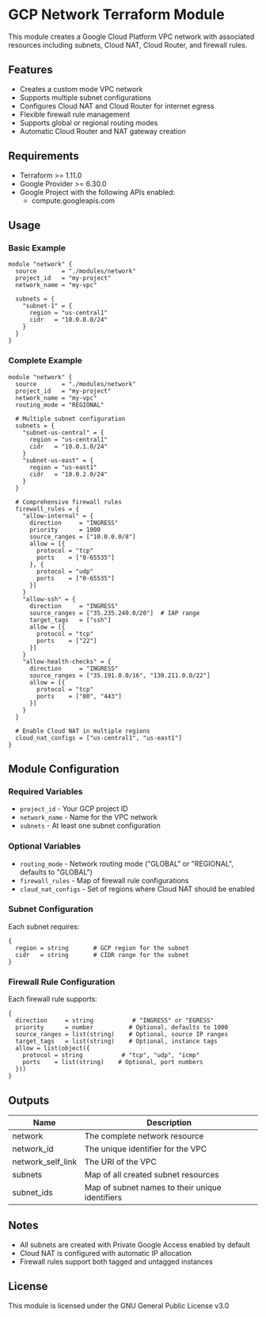 # GCP Network Terraform Module

This module creates a Google Cloud Platform VPC network with associated resources including subnets, Cloud NAT, Cloud Router, and firewall rules.

## Features

- Creates a custom mode VPC network
- Supports multiple subnet configurations
- Configures Cloud NAT and Cloud Router for internet egress
- Flexible firewall rule management
- Supports global or regional routing modes
- Automatic Cloud Router and NAT gateway creation

## Requirements

- Terraform >= 1.11.0
- Google Provider >= 6.30.0
- Google Project with the following APIs enabled:
  - compute.googleapis.com

## Usage

### Basic Example

```hcl
module "network" {
  source       = "./modules/network"
  project_id   = "my-project"
  network_name = "my-vpc"

  subnets = {
    "subnet-1" = {
      region = "us-central1"
      cidr   = "10.0.0.0/24"
    }
  }
}
```

### Complete Example

```hcl
module "network" {
  source       = "./modules/network"
  project_id   = "my-project"
  network_name = "my-vpc"
  routing_mode = "REGIONAL"

  # Multiple subnet configuration
  subnets = {
    "subnet-us-central" = {
      region = "us-central1"
      cidr   = "10.0.1.0/24"
    }
    "subnet-us-east" = {
      region = "us-east1"
      cidr   = "10.0.2.0/24"
    }
  }

  # Comprehensive firewall rules
  firewall_rules = {
    "allow-internal" = {
      direction     = "INGRESS"
      priority      = 1000
      source_ranges = ["10.0.0.0/8"]
      allow = [{
        protocol = "tcp"
        ports    = ["0-65535"]
      }, {
        protocol = "udp"
        ports    = ["0-65535"]
      }]
    }
    "allow-ssh" = {
      direction     = "INGRESS"
      source_ranges = ["35.235.240.0/20"]  # IAP range
      target_tags   = ["ssh"]
      allow = [{
        protocol = "tcp"
        ports    = ["22"]
      }]
    }
    "allow-health-checks" = {
      direction     = "INGRESS"
      source_ranges = ["35.191.0.0/16", "130.211.0.0/22"]
      allow = [{
        protocol = "tcp"
        ports    = ["80", "443"]
      }]
    }
  }

  # Enable Cloud NAT in multiple regions
  cloud_nat_configs = ["us-central1", "us-east1"]
}
```

## Module Configuration

### Required Variables

- `project_id` - Your GCP project ID
- `network_name` - Name for the VPC network
- `subnets` - At least one subnet configuration

### Optional Variables

- `routing_mode` - Network routing mode ("GLOBAL" or "REGIONAL", defaults to "GLOBAL")
- `firewall_rules` - Map of firewall rule configurations
- `cloud_nat_configs` - Set of regions where Cloud NAT should be enabled

### Subnet Configuration

Each subnet requires:

```hcl
{
  region = string       # GCP region for the subnet
  cidr   = string       # CIDR range for the subnet
}
```

### Firewall Rule Configuration

Each firewall rule supports:

```hcl
{
  direction     = string           # "INGRESS" or "EGRESS"
  priority      = number          # Optional, defaults to 1000
  source_ranges = list(string)    # Optional, source IP ranges
  target_tags   = list(string)    # Optional, instance tags
  allow = list(object({
    protocol = string           # "tcp", "udp", "icmp"
    ports    = list(string)    # Optional, port numbers
  }))
}
```

## Outputs

| Name              | Description                                     |
| ----------------- | ----------------------------------------------- |
| network           | The complete network resource                   |
| network_id        | The unique identifier for the VPC               |
| network_self_link | The URI of the VPC                              |
| subnets           | Map of all created subnet resources             |
| subnet_ids        | Map of subnet names to their unique identifiers |

## Notes

- All subnets are created with Private Google Access enabled by default
- Cloud NAT is configured with automatic IP allocation
- Firewall rules support both tagged and untagged instances

## License

This module is licensed under the GNU General Public License v3.0
